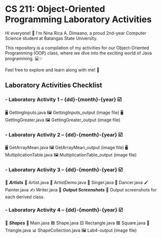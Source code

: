 # CS 211: Object-Oriented Programming Laboratory Activities
Hi everyone! 👋 I'm Nina Rica A. Dimaano, a proud 2nd-year Computer Science student at Batangas State University.

This repository is a compilation of my activities for our Object-Oriented Programming (OOP) class, where we dive into the exciting world of Java programming. 💻✨

Feel free to explore and learn along with me! 🚀

## Laboratory Activities Checklist
### - Laboratory Activity 1 – {dd}-{month}-{year} ☑️
🖥️ GettingInputs.java
🖼️ GettingInputs_output (image file)
🖥️ GettingGreater.java
🖼️ GettingGreater_output (image file)

### - Laboratory Activity 2 – {dd}-{month}-{year} ☑️
🖥️ GetArrayMean.java
🖼️ GetArrayMean_output (image file)
🖥️ MultiplicationTable.java
🖼️ MultiplicationTable_output (image file)

### - Laboratory Activity 3 – {dd}-{month}-{year} ☑️
📁 ***Artists***
    🎨 Artist.java
    🚀 ArtistDemo.java 
    🎤 Singer.java
    💃 Dancer.java
    🖌️ Painter.java
    ✍️ Writer.java
📁 ***Output Screenshots***
    📸 Output screenshots for each derived class.
    
### - Laboratory Activity 4 – {dd}-{month}-{year} ☑️
📁 ***Shapes***
    📐 Main.java
    🟦 Shape.java
    🟨 Rectangle.java
    🟥 Square.java
    🔺 Triangle.java
    📊 ShapeCollection.java
    🖼️ Lab4-output (image file)
